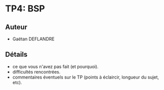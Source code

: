 TP4: BSP
========


## Auteur

 - Gaëtan DEFLANDRE


## Détails

 - ce que vous n'avez pas fait (et pourquoi).
 - difficultés rencontrées.
 - commentaires éventuels sur le TP (points à éclaircir, longueur du
   sujet, etc).


